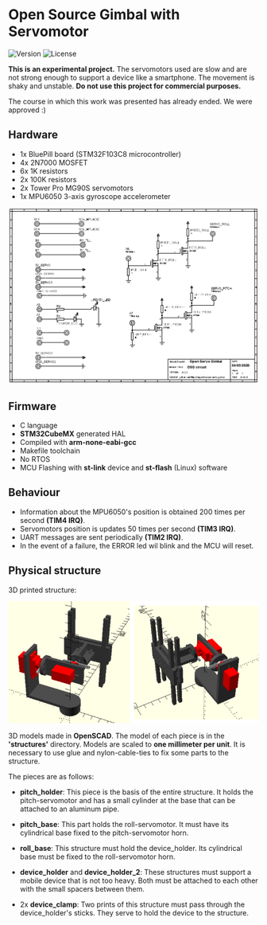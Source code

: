 # Open Source Gimbal with Servomotor

![Version](https://img.shields.io/badge/Version-v1.0.0-green)
![License](https://img.shields.io/badge/License-MIT-blue)

**This is an experimental project.** The servomotors used are slow and are not strong enough to support a device like a smartphone. The movement is shaky and unstable. **Do not use this project for commercial purposes.**

The course in which this work was presented has already ended. We were approved :)

## Hardware

* 1x BluePill board (STM32F103C8 microcontroller) 
* 4x 2N7000 MOSFET
* 6x 1K resistors
* 2x 100K resistors
* 2x Tower Pro MG90S servomotors
* 1x MPU6050 3-axis gyroscope accelerometer

![circ](circuit/diagram.png)

## Firmware

* C language
* **STM32CubeMX** generated HAL
* Compiled with **arm-none-eabi-gcc**
* Makefile toolchain
* No RTOS
* MCU Flashing with **st-link** device and **st-flash** (Linux) software

## Behaviour
* Information about the MPU6050's position is obtained 200 times per second **(TIM4 IRQ)**.
* Servomotors position is updates 50 times per second **(TIM3 IRQ)**.
* UART messages are sent periodically **(TIM2 IRQ)**.
* In the event of a failure, the ERROR led wil blink and the MCU will reset.

## Physical structure 

3D printed structure:

![asm](imgs/asm3.png)

3D models made in **OpenSCAD**. The model of each piece is in the **'structures'** directory. Models are scaled to **one millimeter per unit**. It is necessary to use glue and nylon-cable-ties to fix some parts to the structure.

The pieces are as follows:

* **pitch_holder**:
This piece is the basis of the entire structure. It holds the pitch-servomotor and has a small cylinder at the base that can be attached to an aluminum pipe.

* **pitch_base**:
This part holds the roll-servomotor. It must have its cylindrical base fixed to the pitch-servomotor horn.

* **roll_base**:
This structure must hold the device_holder. Its cylindrical base must be fixed to the roll-servomotor horn.

* **device_holder** and **device_holder_2**:
These structures must support a mobile device that is not too heavy. Both must be attached to each other with the small spacers between them.

* 2x **device_clamp**:
Two prints of this structure must pass through the device_holder's sticks. They serve to hold the device to the structure.
